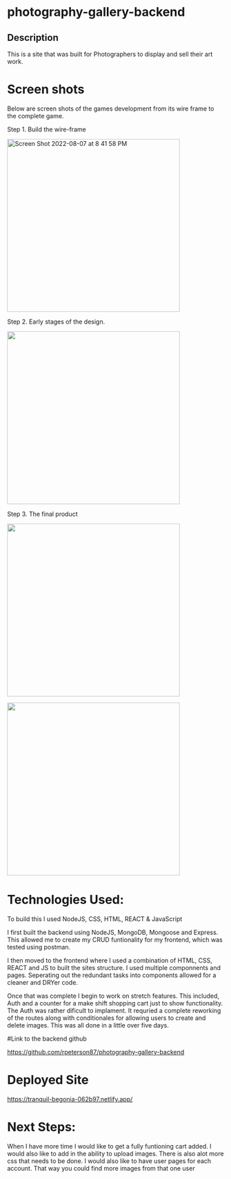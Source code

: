 # photography-gallery-backend

## Description

This is a site that was built for Photographers to display and sell their art work.

# Screen shots

 Below are screen shots of the games development from its wire frame to the complete game.
 
 Step 1. Build the wire-frame

 <img width="400" alt="Screen Shot 2022-08-07 at 8 41 58 PM" src="https://user-images.githubusercontent.com/9807461/191885637-6f4faf93-db2a-4991-9cf1-436081bbb2d7.png">

Step 2. Early stages of the design.

<img width="400" src="https://user-images.githubusercontent.com/9807461/191887621-740cda13-8d06-4de8-ae01-6ddadd9f1598.png" />

Step 3. The final product 

<img width="400" src="https://user-images.githubusercontent.com/9807461/191885906-128ee049-fe8a-4482-9dc8-3620c55b4589.png" /></a>

<img width="400" src="https://user-images.githubusercontent.com/9807461/191886036-ac3d18d1-6582-4bf3-8f74-2916e0d00dc2.png" /></a>

# Technologies Used: 

To build this I used NodeJS, CSS, HTML, REACT & JavaScript 

I first built the backend using NodeJS, MongoDB, Mongoose and Express. This allowed me to create my CRUD funtionality for my frontend, 
which was tested using postman. 

I then moved to the frontend where I used a combination of HTML, CSS, REACT and JS to built the sites structure. I used multiple componnents and pages. 
Seperating out the redundant tasks into components allowed for a cleaner and DRYer code. 

Once that was complete I begin to work on stretch features. This included, Auth and a counter for a make shift shopping cart just to show functionality. 
The Auth was rather dificult to implament. It requried a complete reworking of the routes along with conditionales for allowing users to create and delete images. 
This was all done in a little over five days. 

#Link to the backend github 

https://github.com/rpeterson87/photography-gallery-backend

# Deployed Site 
https://tranquil-begonia-062b97.netlify.app/


# Next Steps:

When I have more time I would like to get a fully funtioning cart added. I would also like to add in the ability to upload images. 
There is also alot more css that needs to be done. I would also like to have user pages for each account. That way you could find more images from that one user

